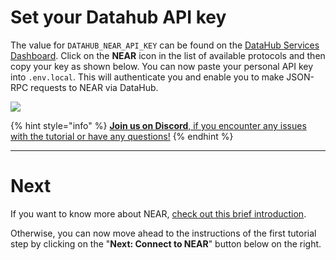 # Set your Datahub API key

The value for `DATAHUB_NEAR_API_KEY` can be found on the [DataHub Services Dashboard](https://datahub.figment.io/services/near). Click on the **NEAR** icon in the list of available protocols and then copy your key as shown below. You can now paste your personal API key into `.env.local`. This will authenticate you and enable you to make JSON-RPC requests to NEAR via DataHub.

![](../../../.gitbook/assets/pathways/near/near-setup.gif)

{% hint style="info" %}
[**Join us on Discord**, if you encounter any issues with the tutorial or have any questions!](https://figment.io/devchat)
{% endhint %}

---------------------------

# Next

If you want to know more about NEAR, [check out this brief introduction](./near-101.md).

Otherwise, you can now move ahead to the instructions of the first tutorial step by clicking on the "**Next: Connect to NEAR**" button below on the right.

